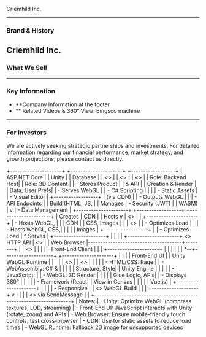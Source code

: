Criemhild Inc.

---

### **Brand & History**
Criemhild Inc. 
---

### **What We Sell**

---

### **Key Information**
* **Company Information at the footer
* ** Related Videos & 360° View: Bingsoo machine

---

### **For Investors**
We are actively seeking strategic partnerships and investments. For detailed information regarding our financial performance, market strategy, and growth projections, please contact us directly.

+---------------------+         +---------------------+         +------------------+
|   ASP.NET Core    |         |       Unity         |         |      Database     |
|    <<component>>   |         |    <<component>>    |         |    <<component>>  |
| Role: Backend Host|         | Role: 3D Content    |         | - Stores Product  |
|       & API       |         |  Creation & Render  |         |   Data, User Prefs|
| - Serves WebGL    |         | - C# Scripting      |         |                  |
| - Static Assets   |         | - Visual Editor     |         +------------------+
|   (via CDN)       |         | - Outputs WebGL     |                |
| - API Endpoints   |         |   Build (HTML, JS,  |                | Manages
| - Security (JWT)  |         |   WASM)             |                v
| - Data Management |         +---------------------+         +------------------+
+---------------------+                | Creates            |       CDN        |
| Hosts                                v                    |    <<component>> |
|                              +---------------------+      | - Hosts WebGL,   |
|                              |        CDN         |      |   CSS, Images    |
|                              |    <<component>>   |      | - Optimizes Load |
|                              | - Hosts WebGL, CSS,|      |                  |
|                              |   Images           |      +------------------+
|                              | - Optimizes Load   |              ^ Serves
|                              +---------------------+              |
|                                                                |
|   +---------------------+ <<serve>> HTTP API                    | <<fetch>>
|   |     Web Browser     |--------------------------------------+--------+
|   |    <<component>>    |                                               |
|   | - Front-End Client  |                                               |
|   +---------------------+                                               |
|   |                                                                    |
|   | *--+--------------------+    +---------------------+                |
|   |    |    Front-End UI   |    | Unity WebGL Runtime |                |
|   |    |  <<component>>    |    |   <<component>>    |                |
|   |    | - HTML/CSS: Page  |    | - WebAssembly: C# & |                |
|   |    |   Structure, Style|    |   Unity Engine     |                |
|   |    | - JavaScript:     |    | - WebGL: 3D Render |                |
|   |    |   Glue Logic, APIs|    | - Displays 360°    |                |
|   |    | - Framework (React|    |   View in Canvas   |                |
|   |    |   Vue.js)        |    +---------------------+                |
|   |    | - Responsive      |         | <<fetch>> WebGL Build           |
|   |    +-------------------+         v                                  |
|   |          | <<control>> via SendMessage                             |
|   +--------------------------------------------------------------------+
| Notes:
| - Unity: Optimize WebGL (compress textures, LOD, streaming)
| - Front-End UI: JavaScript interacts with Unity (rotate, zoom) and APIs
| - Web Browser: Ensure mobile-friendly touch controls, test cross-browser
| - CDN: Use for static assets to reduce load times
| - WebGL Runtime: Fallback 2D image for unsupported devices
